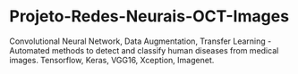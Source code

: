 # Projeto-Redes-Neurais-OCT-Images
Convolutional Neural Network, Data Augmentation, Transfer Learning - Automated methods to detect and classify human diseases from medical images. Tensorflow, Keras, VGG16, Xception, Imagenet.
